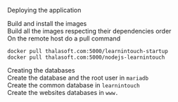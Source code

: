 Deploying the application  

Build and install the images  
Build all the images respecting their dependencies order  
On the remote host do a pull command  
```  
docker pull thalasoft.com:5000/learnintouch-startup
docker pull thalasoft.com:5000/nodejs-learnintouch
```  

Creating the databases  
Create the database and the root user in `mariadb`  
Create the common database in `learnintouch`  
Create the websites databases in `www.`  

